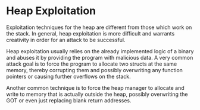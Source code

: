 # Heap Exploitation
Exploitation techniques for the heap are different from those which work on the stack. In general, heap exploitation is more difficult and warrants creativity in order for an attack to be successful.

Heap exploitation usually relies on the already implemented logic of a binary and abuses it by providing the program with malicious data. A very common attack goal is to force the program to allocate two structs at the same memory, thereby corrupting them and possibly overwriting any function pointers or causing further overflows on the stack.

Another common technique is to force the heap manager to allocate and write to memory that is actually outside the heap, possibly overwriting the GOT or even just replacing blank return addresses.